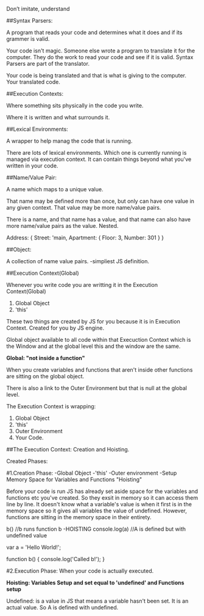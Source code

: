 Don’t imitate, understand


##Syntax Parsers: 

A program that reads your code and determines what it does and if its grammer is valid. 

Your code isn't magic. Someone else wrote a program to translate it for the computer. They do the work to read your code and see if it is valid. Syntax Parsers are part of the translator. 

Your code is being translated and that is what is giving to the computer. Your translated code.


##Execution Contexts:

Where something sits physically in the code you write.

Where it is written and what surrounds it.


##Lexical Environments: 

A wrapper to help manag the code that is running. 

There are lots of lexical environments. Which one is currently running is managed via execution context. It can contain things beyond what you've written in your code.


##Name/Value Pair:

A name which maps to a unique value. 

That name may be defined more than once, but only can have one value in any given context. That value may be more name/value pairs.

There is a name, and that name has a value, and that name can also have more name/value pairs as the value. Nested. 

Address: {
    Street: 'main,
    Apartment: {
        Floor: 3,
        Number: 301
    }
}

##Object:

A collection of name value pairs. -simpliest JS definition.

##Execution Context(Global)

Whenever you write code you are writting it in the Execution Context(Global)

1. Global Object
2. 'this'

These two things are created by JS for you because it is in Execution Context. Created for you by JS engine. 

Global object available to all code within that Execuction Context which is the Window and at the global level this and the window are the same. 

**Global: "not inside a function"**

When you create variables and functions that aren't inside other functions are sitting on the global object. 

There is also a link to the Outer Environment but that is null at the global level. 

The Execution Context is wrapping:

1. Global Object
2. 'this'
3. Outer Environment
4. Your Code.

##The Execution Context: Creation and Hoisting. 

Created Phases:

  #1.Creation Phase:
        -Global Object
        -'this'
        -Outer environment
        -Setup Memory Space for Variables and Functions "Hoisting"

Before your code is run JS has already set aside space for the variables and functions etc you've created. So they exsit in memory so it can access them line by line. It doesn't know what a variable's value is when it first is in the memory space so it gives all variables the value of undefined. However, functions are sitting in the memory space in their entirety. 

b() //b runs function b -HOISTING
console.log(a) //A is defined but with undefined value

var a = 'Hello World!';

function b() {
    console.log('Called b!');
}

  #2.Execution Phase:
    When your code is actually executed. 



**Hoisting: Variables Setup and set equal to 'undefined' and Functions setup**

Undefined: is a value in JS that means a variable hasn't been set. It is an actual value. So A is defined with undefined. 

<!-- //// -->

